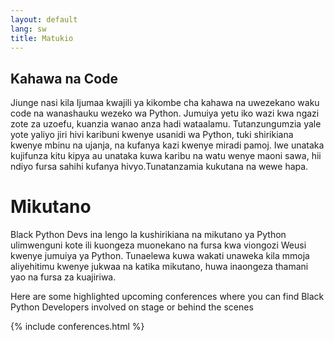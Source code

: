 ```yaml
---
layout: default
lang: sw
title: Matukio
---
```


## Kahawa na Code

Jiunge nasi kila Ijumaa kwajili ya kikombe cha kahawa na uwezekano waku code na wanashauku wezeko wa Python. Jumuiya yetu iko wazi kwa ngazi zote za uzoefu, kuanzia wanao anza hadi wataalamu. Tutanzungumzia yale yote yaliyo jiri hivi karibuni kwenye usanidi wa Python, tuki shirikiana kwenye mbinu na ujanja, na kufanya kazi kwenye miradi pamoj. Iwe unataka kujifunza kitu kipya au unataka kuwa karibu na watu wenye maoni sawa, hii ndiyo fursa sahihi kufanya hivyo.Tunatanzamia kukutana na wewe hapa.

# Mikutano

Black Python Devs ina lengo la kushirikiana na mikutano ya Python ulimwenguni kote ili kuongeza muonekano na fursa kwa viongozi Weusi kwenye jumuiya ya Python. Tunaelewa kuwa wakati unaweka kila mmoja aliyehitimu kwenye jukwaa na katika mikutano, huwa inaongeza thamani yao na fursa za kuajiriwa.

<!--
To add a conference one of the following should apply

1. A Black Python Dev Member should be speaking at the conference
2. The conference should have programs in place to empower Black and other Historically Excluded Communities to contribute.

Sample
-----

## CONFERENCE NAME (DATES), City, Region, Country

ONE SENTENCE DESCRIPTION OF THE CONFERENCE. Be sure to link to the conference itself.

### Speaking
- PERSON - TALK or ROLE NAME
---
-->

Here are some highlighted upcoming conferences where you can find Black Python Developers involved on stage or behind the scenes

{% include conferences.html %}
